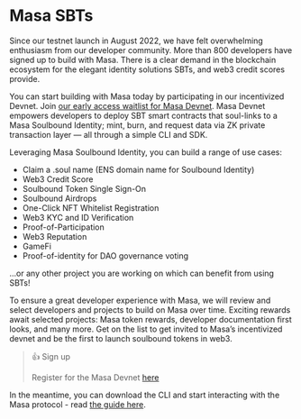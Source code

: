 # Masa SBTs

Since our testnet launch in August 2022, we have felt overwhelming enthusiasm from our developer community. More than
800 developers have signed up to build with Masa. There is a clear demand in the blockchain ecosystem for the elegant
identity solutions SBTs, and web3 credit scores provide.

You can start building with Masa today by participating in our incentivized Devnet.
Join [our early access waitlist for Masa Devnet](https://get.masa.finance/developers/). Masa Devnet empowers developers
to deploy SBT smart contracts that soul-links to a Masa Soulbound Identity; mint, burn, and request data via ZK private
transaction layer — all through a simple CLI and SDK.

Leveraging Masa Soulbound Identity, you can build a range of use cases:

- Claim a .soul name (ENS domain name for Soulbound Identity)
- Web3 Credit Score
- Soulbound Token Single Sign-On
- Soulbound Airdrops
- One-Click NFT Whitelist Registration
- Web3 KYC and ID Verification
- Proof-of-Participation
- Web3 Reputation
- GameFi
- Proof-of-identity for DAO governance voting

…or any other project you are working on which can benefit from using SBTs!

To ensure a great developer experience with Masa, we will review and select developers and projects to build on Masa
over time. Exciting rewards await selected projects: Masa token rewards, developer documentation first looks, and many
more. Get on the list to get invited to Masa’s incentivized devnet and be the first to launch soulbound tokens in web3.

> 👍 Sign up
>
> Register for the Masa Devnet [here](https://get.masa.finance/developers/)

In the meantime, you can download the CLI and start interacting with the Masa protocol -
read [the guide here](http://localhost:3000/docs/developers/cli/).